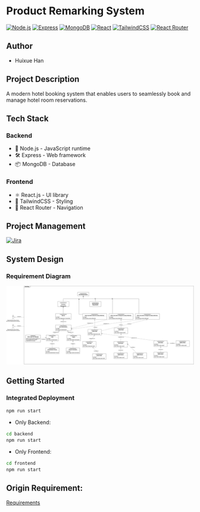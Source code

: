 # Product Remarking System

[![Node.js](https://img.shields.io/badge/Node.js-v22-green)](https://nodejs.org/)
[![Express](https://img.shields.io/badge/Express-v4-blue)](https://expressjs.com/)
[![MongoDB](https://img.shields.io/badge/MongoDB-v6-green)](https://www.mongodb.com/)
[![React](https://img.shields.io/badge/React-v18-blue)](https://reactjs.org/)
[![TailwindCSS](https://img.shields.io/badge/TailwindCSS-v3-blue)](https://tailwindcss.com/)
[![React Router](https://img.shields.io/badge/React_Router-v6-blue)](https://reactrouter.com/)

## Author
- Huixue Han

## Project Description
A modern hotel booking system that enables users to seamlessly book and manage hotel room reservations.

## Tech Stack

### Backend
- 🚀 Node.js - JavaScript runtime
- 🛠️ Express - Web framework
- 📦 MongoDB - Database

### Frontend
- ⚛️ React.js - UI library
- 🎨 TailwindCSS - Styling
- 🔄 React Router - Navigation

## Project Management
[![Jira](https://img.shields.io/badge/Jira-Project_Management-blue)](https://ictrun.atlassian.net/jira/software/projects/HBS/summary)

## System Design
### Requirement Diagram
![Requirement Diagram](./requirements_diagram.png)

## Getting Started

### Integrated Deployment
```bash
npm run start
```
- Only Backend:
```bash
cd backend
npm run start
```
- Only Frontend:
```bash
cd frontend
npm run start
```

## Origin Requirement:
[Requirements](./requirements.md)
